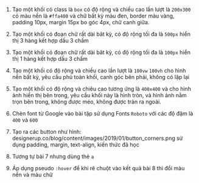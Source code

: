 1. Tạo một khối có class là `box` có độ rộng và chiều cao lần lượt là `200x300` có màu nền là `#ffa400` và chữ bất kỳ màu đen, border màu vàng, padding 10px, margin 15px bo góc 4px, chữ canh giữa.
2. Tạo một khối có đoạn chữ rất dài bât kỳ, có độ rộng tối đa là `500px` hiển thị 3 hàng kết hợp dấu 3 chấm

3. Tạo một khối có đoạn chữ rất dài bât kỳ, có độ rộng tối đa là `100px` hiển thị 1 hàng kết hợp dấu 3 chấm

4. Tạo một khối có độ rộng và chiều cao lần lượt là `100vw` `100vh` cho hình nền bất kỳ, yêu cầu phủ toàn khối, canh góc bên phải, không có lặp lại

5. Tạo một khối có độ rộng và chiêu cao tương ứng là `400x400` và cho hình ảnh hiển thị bên trong, yêu cầu khối này là hình tròn, và hình ảnh nằm trọn bên trong, không được méo, không được tràn ra ngoài.

6. Chèn font từ Google vào bài tập sử dụng Fonts `Roboto` với các độ đậm là `400` và `600`

7. Tạo ra các button như hình: designerup.co/blog/content/images/2019/01/button_corners.png sử dụng padding, margin, text-align, kiến thức đã học

8. Tương tự bài 7 nhưng dùng thẻ `a`

9. Áp dụng pseudo `:hover` để khi rê chuột vào kết quả bài 8 thì đổi màu nền và màu chữ